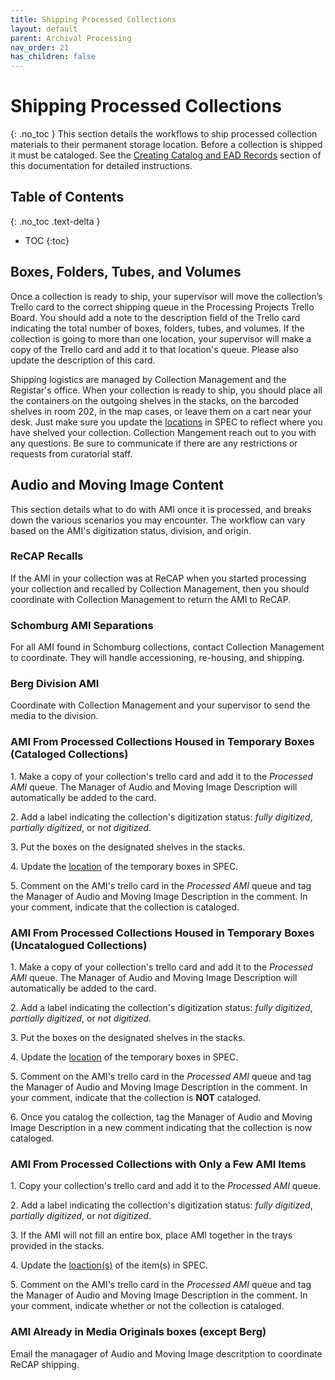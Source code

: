 ```yaml
---
title: Shipping Processed Collections
layout: default
parent: Archival Processing
nav_order: 21
has_children: false
---
```

# Shipping Processed Collections
{: .no_toc }
This section details the workflows to ship processed collection materials to their permanent storage location. Before a collection is shipped it must be cataloged. See the [Creating Catalog and EAD Records](/Creating-Catalog-and-EAD-Records.md) section of this documentation for detailed instructions. 

## Table of Contents
{: .no_toc .text-delta }

- TOC
{:toc}

## Boxes, Folders, Tubes, and Volumes
Once a collection is ready to ship, your supervisor will move the collection’s Trello card to the correct shipping queue in the Processing Projects Trello Board. You should add a note to the description field of the Trello card indicating the total number of boxes, folders, tubes, and volumes. If the collection is going to more than one location, your supervisor will make a copy of the Trello card and add it to that location's queue. Please also update the description of this card.

Shipping logistics are managed by Collection Management and the Registar's office. When your collection is ready to ship, you should place all the containers on the outgoing shelves in the stacks, on the barcoded shelves in room 202, in the map cases, or leave them on a cart near your desk. Just make sure you update the [locations](/Location_Management.md) in SPEC to reflect where you have shelved your collection. Collection Mangement reach out to you with any questions. Be sure to communicate if there are any restrictions or requests from curatorial staff.

## Audio and Moving Image Content
This section details what to do with AMI once it is processed, and breaks down the various scenarios you may encounter. The workflow can vary based on the AMI's digitization status, division, and origin. 

### ReCAP Recalls 
If the AMI in your collection was at ReCAP when you started processing your collection and recalled by Collection Management, then you should coordinate with Collection Management to return the AMI to ReCAP. 

### Schomburg AMI Separations
For all AMI found in Schomburg collections, contact Collection Management to coordinate. They will handle accessioning, re-housing, and shipping. 

### Berg Division AMI
Coordinate with Collection Management and your supervisor to send the media to the division.

### AMI From Processed Collections Housed in Temporary Boxes (Cataloged Collections)
1\. Make a copy of your collection's trello card and add it to the _Processed AMI_ queue. The Manager of Audio and Moving Image Description will automatically be added to the card. 

2\. Add a label indicating the collection's digitization status: _fully digitized_, _partially digitized_, or _not digitized_. 

3\. Put the boxes on the designated shelves in the stacks.

4\. Update the [location](/Location_Management.md) of the temporary boxes in SPEC. 

5\. Comment on the AMI's trello card in the _Processed AMI_ queue and tag the Manager of Audio and Moving Image Description in the comment. In your comment, indicate that the collection is cataloged.

### AMI From Processed Collections Housed in Temporary Boxes (Uncatalogued Collections)
1\. Make a copy of your collection's trello card and add it to the _Processed AMI_ queue. The Manager of Audio and Moving Image Description will automatically be added to the card. 

2\. Add a label indicating the collection's digitization status: _fully digitized_, _partially digitized_, or _not digitized_. 

3\. Put the boxes on the designated shelves in the stacks.

4\. Update the [location](/Location_Management.md) of the temporary boxes in SPEC. 

5\. Comment on the AMI's trello card in the _Processed AMI_ queue and tag the Manager of Audio and Moving Image Description in the comment. In your comment, indicate that the collection is **NOT** cataloged.

6\. Once you catalog the collection, tag the Manager of Audio and Moving Image Description in a new comment indicating that the collection is now cataloged.

### AMI From Processed Collections with Only a Few AMI Items 
1\. Copy your collection's trello card and add it to the _Processed AMI_ queue. 

2\. Add a label indicating the collection's digitization status: _fully digitized_, _partially digitized_, or _not digitized_.

3\. If the AMI will not fill an entire box, place AMI together in the trays provided in the stacks.

4\. Update the [loaction(s)](/Location_Management.md) of the item(s) in SPEC.

5\. Comment on the AMI's trello card in the _Processed AMI_ queue and tag the Manager of Audio and Moving Image Description in the comment. In your comment, indicate whether or not the collection is cataloged. 

### AMI Already in Media Originals boxes (except Berg)
Email the managager of Audio and Moving Image descritption to coordinate ReCAP shipping.